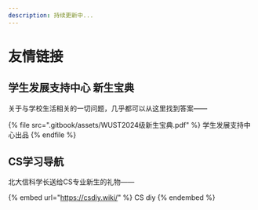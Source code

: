 ```yaml
---
description: 持续更新中...
---
```


# 友情链接

## 学生发展支持中心 新生宝典

关于与学校生活相关的一切问题，几乎都可以从这里找到答案——

{% file src=".gitbook/assets/WUST2024级新生宝典.pdf" %}
学生发展支持中心出品
{% endfile %}

## CS学习导航

北大信科学长送给CS专业新生的礼物——

{% embed url="https://csdiy.wiki/" %}
CS diy
{% endembed %}
